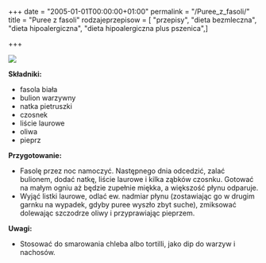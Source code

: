 +++
date = "2005-01-01T00:00:00+01:00"
permalink = "/Puree_z_fasoli/"
title = "Puree z fasoli"
rodzajeprzepisow = [ "przepisy", "dieta bezmleczna", "dieta hipoalergiczna", "dieta hipoalergiczna plus pszenica",]

+++

![](/images/Pasta_fasolowa.JPG)

**Składniki:**

-   fasola biała
-   bulion warzywny
-   natka pietruszki
-   czosnek
-   liście laurowe
-   oliwa
-   pieprz

**Przygotowanie:**

-   Fasolę przez noc namoczyć. Następnego dnia odcedzić, zalać bulionem, dodać natkę, liście laurowe i kilka ząbków czosnku. Gotować na małym ogniu aż będzie zupełnie miękka, a większość płynu odparuje.
-   Wyjąć listki laurowe, odlać ew. nadmiar płynu (zostawiając go w drugim garnku na wypadek, gdyby puree wyszło zbyt suche), zmiksować dolewając szczodrze oliwy i przyprawiając pieprzem.

**Uwagi:**

-   Stosować do smarowania chleba albo tortilli, jako dip do warzyw i nachosów.
